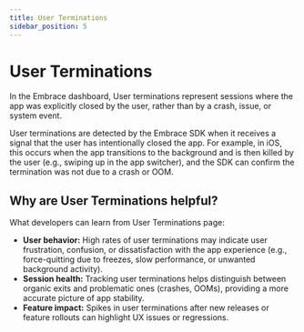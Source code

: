 ```yaml
---
title: User Terminations
sidebar_position: 5
---
```


# User Terminations

In the Embrace dashboard, User terminations represent sessions where the app was explicitly closed by the user, rather than by a crash, issue, or system event.

User terminations are detected by the Embrace SDK when it receives a signal that the user has intentionally closed the app. For example, in iOS, this occurs when the app transitions to the background and is then killed by the user (e.g., swiping up in the app switcher), and the SDK can confirm the termination was not due to a crash or OOM.

## Why are User Terminations helpful?

What developers can learn from User Terminations page:
- **User behavior:** High rates of user terminations may indicate user frustration, confusion, or dissatisfaction with the app experience (e.g., force-quitting due to freezes, slow performance, or unwanted background activity).
- **Session health:** Tracking user terminations helps distinguish between organic exits and problematic ones (crashes, OOMs), providing a more accurate picture of app stability.
- **Feature impact:** Spikes in user terminations after new releases or feature rollouts can highlight UX issues or regressions.